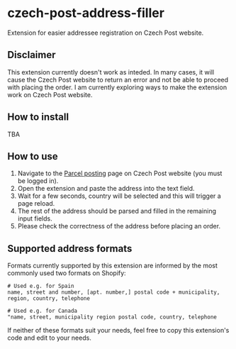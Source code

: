 # czech-post-address-filler

Extension for easier addressee registration on Czech Post website.

## Disclaimer

This extension currently doesn't work as inteded. In many cases, it will cause the Czech Post website to return an error and not be able to proceed with placing the order. I am currently exploring ways to make the extension work on Czech Post website.

## How to install

TBA

## How to use

1. Navigate to the [Parcel posting](https://www.postaonline.cz/odvozy/odvozbaliku/secure/parametrybaliku) page on Czech Post website (you must be logged in).
1. Open the extension and paste the address into the text field.
1. Wait for a few seconds, country will be selected and this will trigger a page reload.
1. The rest of the address should be parsed and filled in the remaining input fields.
1. Please check the correctness of the address before placing an order.

## Supported address formats

Formats currently supported by this extension are informed by the most commonly used two formats on Shopify:

```
# Used e.g. for Spain
name, street and number, [apt. number,] postal code + municipality, region, country, telephone

# Used e.g. for Canada
"name, street, municipality region postal code, country, telephone
```

If neither of these formats suit your needs, feel free to copy this extension's code and edit to your needs.
